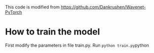 This code is modified from https://github.com/Dankrushen/Wavenet-PyTorch

# How to train the model
First modify the parameters in file train.py.
Run
`python train.py`python
